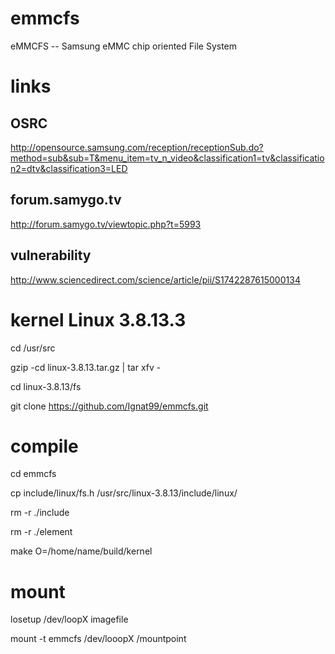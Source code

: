 # emmcfs
eMMCFS -- Samsung eMMC chip oriented File System

# links

## OSRC

http://opensource.samsung.com/reception/receptionSub.do?method=sub&sub=T&menu_item=tv_n_video&classification1=tv&classification2=dtv&classification3=LED

## forum.samygo.tv

http://forum.samygo.tv/viewtopic.php?t=5993

## vulnerability

http://www.sciencedirect.com/science/article/pii/S1742287615000134

# kernel Linux 3.8.13.3

cd /usr/src

gzip -cd linux-3.8.13.tar.gz | tar xfv -

cd linux-3.8.13/fs

git clone https://github.com/Ignat99/emmcfs.git


# compile

cd emmcfs

cp include/linux/fs.h /usr/src/linux-3.8.13/include/linux/

rm -r ./include

rm -r ./element

make O=/home/name/build/kernel

# mount

losetup /dev/loopX imagefile

mount -t emmcfs /dev/looopX /mountpoint
